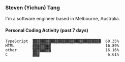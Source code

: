 ### Steven (Yichun) Tang

I'm a software engineer based in Melbourne, Australia.

#### Personal Coding Activity (past 7 days)
```
TypeScript  ▓▓▓▓▓▓▓▓▓▓▓▓▓▓▓▓▓▓▓▓▓▓▓▓▓▓▓▓▓▓  60.35%
HTML        ▓▓▓▓▓▓▓▓                        16.89%
other       ▓▓▓▓▓▓▓▓                        16.16%
C           ▓▓▓                              6.61%
```
